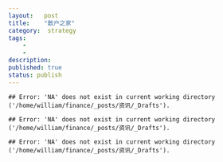 ```yaml
---
layout:   post
title:    "散户之家"
category:  strategy
tags:     
    -  
    -   
description: 
published: true
status: publish
---
```

 
 
 

 

 
 
 

    ## Error: 'NA' does not exist in current working directory ('/home/william/finance/_posts/资讯/_Drafts').

    ## Error: 'NA' does not exist in current working directory ('/home/william/finance/_posts/资讯/_Drafts').

    ## Error: 'NA' does not exist in current working directory ('/home/william/finance/_posts/资讯/_Drafts').






















































































































































